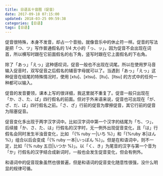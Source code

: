 ```yaml
---
title: 日语五十音图（促音）
date: 2017-09-18 07:15:00
updated: 2018-03-25 09:59:38
categories: [日语]
tags: [日语]
---
```

促音很特殊，本身不发音，却占一个音拍，就像音乐中的休止符一样。促音的写法是把「つ、ツ」写作普通假名的 1/4 大小的「っ、ッ」，因为促音不会出现在词首，所以横写时跟在它前面假名的右下角，竖写时跟在它上面假名的下右角。

除了「あっ」「えっ」这种感叹词，促音一般也不出现在词尾。所以在使用罗马音输入促音时，双写促音之后假名的辅音字母就可以了。当遇到「あっ」「えっ」这种促音在结尾的特殊情况时，使用 [xtu]、[xtsu]、[ltu]、[ltsu] 的方式中的任何一种都可以输入。

促音的发音要领，课本上写的很详细，我这里就不重复了。促音一般只出现在「か、さ、た、ぱ」四行假名的前面。但对于外来语来说，促音也可出现在「が、ざ、だ、ば」四行假名之前。「さ、ざ」行前的促音为摩擦促音，其它行前的促音为阻塞促音。

促音变化多出现于两字汉字词中。比如汉字词中第一个汉字的结尾为「ち、つ」，后续接「か、さ、た、は」行假名的汉字时，无一例外出现促音变化，且「は」行假名会同时发生半浊音变化，比如 「{% ruby 一|いち %}」和「{%ruby 本|ほん %}」组合以后会变成「{% ruby 一本|いっぽん %}」。但是在和语词中，则不一定，比如「{% ruby 五日|いつか %}」。以「く、き」为尾音的汉字与第一个音为「か」行假名的汉字结合成新词时，一般也会发生促音变化，但会有例外。

和语词中的促音现象虽然也很普遍，但是和语词的促音变化随意性很强，没什么明显的规律可循。
